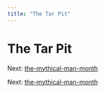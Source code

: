 ```yaml
---
title: "The Tar Pit"
---
```


# The Tar Pit

Next: [the-mythical-man-month](the-mythical-man-month.md)

Next: [the-mythical-man-month](the-mythical-man-month.md)
